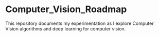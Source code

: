 # Computer_Vision_Roadmap
This repository documents my experimentation as I explore Computer Vision algorithms and deep learning for computer vision. 
